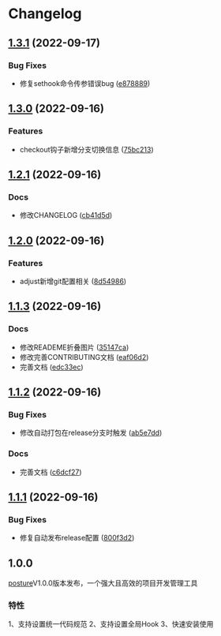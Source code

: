 # Changelog

## [1.3.1](https://github.com/WGrape/posture/compare/v1.3.0...v1.3.1) (2022-09-17)


### Bug Fixes

* 修复sethook命令传参错误bug ([e878889](https://github.com/WGrape/posture/commit/e8788892ce5ca793816ca86171191e049b284974))

## [1.3.0](https://github.com/WGrape/posture/compare/v1.2.1...v1.3.0) (2022-09-16)


### Features

* checkout钩子新增分支切换信息 ([75bc213](https://github.com/WGrape/posture/commit/75bc2132ff318bac13f02d74a2ec992d465de783))

## [1.2.1](https://github.com/WGrape/posture/compare/v1.2.0...v1.2.1) (2022-09-16)


### Docs

* 修改CHANGELOG ([cb41d5d](https://github.com/WGrape/posture/commit/cb41d5d76e42d181edb8bdb65523610da2615e0c))

## [1.2.0](https://github.com/WGrape/posture/compare/v1.1.2...v1.2.0) (2022-09-16)


### Features

* adjust新增git配置相关 ([8d54986](https://github.com/WGrape/posture/commit/8d54986cdc084c6559cf35268fd06a2ae0d479a2))

## [1.1.3](https://github.com/WGrape/posture/compare/v1.1.2...v1.1.3) (2022-09-16)


### Docs

* 修改READEME折叠图片 ([35147ca](https://github.com/WGrape/posture/commit/35147caba73f9538293b3c93c348403527e7e144))
* 修改完善CONTRIBUTING文档 ([eaf06d2](https://github.com/WGrape/posture/commit/eaf06d26eddf345247ea44074c8d4a9932f966f9))
* 完善文档 ([edc33ec](https://github.com/WGrape/posture/commit/edc33ecb089ee92ee9f5818ba125a6ee11f2bdea))

## [1.1.2](https://github.com/WGrape/posture/compare/v1.1.1...v1.1.2) (2022-09-16)


### Bug Fixes

* 修改自动打包在release分支时触发 ([ab5e7dd](https://github.com/WGrape/posture/commit/ab5e7dd66808e8ab1ad4c0029b0fd8774a487722))


### Docs

* 完善文档 ([c6dcf27](https://github.com/WGrape/posture/commit/c6dcf2772fcdda742be9e63694c9de5723f808a9))

## [1.1.1](https://github.com/WGrape/posture/compare/v1.1.0...v1.1.1) (2022-09-16)


### Bug Fixes

* 修复自动发布release配置 ([800f3d2](https://github.com/WGrape/posture/commit/800f3d2287f38551259991896bf2ccc4c8d6fafd))

## 1.0.0

[posture](https://github.com/WGrape/CIManager)V1.0.0版本发布，一个强大且高效的项目开发管理工具

### 特性
1、支持设置统一代码规范
2、支持设置全局Hook
3、快速安装使用
